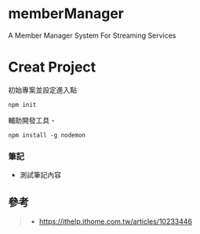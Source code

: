 # memberManager
A Member Manager System For Streaming Services

# Creat Project
初始專案並設定進入點
```
npm init 
```
輔助開發工具 - 
```
npm install -g nodemon
```

### 筆記

- 測試筆記內容

## 參考

> - https://ithelp.ithome.com.tw/articles/10233446



